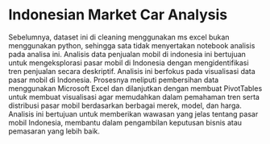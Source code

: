 # Indonesian Market Car Analysis
Sebelumnya, dataset ini di cleaning menggunakan ms excel bukan menggunakan python, sehingga sata tidak menyertakan notebook analisis pada analisa ini. Analisis data penjualan mobil di indonesia ini bertujuan untuk mengeksplorasi pasar mobil di Indonesia dengan mengidentifikasi tren penjualan secara deskriptif. Analisis ini berfokus pada visualisasi data pasar mobil di Indonesia. Prosesnya meliputi pembersihan data menggunakan Microsoft Excel dan dilanjutkan dengan membuat PivotTables untuk membuat visualisasi agar memudahkan dalam pemahaman tren serta distribusi pasar mobil berdasarkan berbagai merek, model, dan harga. Analisis ini bertujuan untuk memberikan wawasan yang jelas tentang pasar mobil Indonesia, membantu dalam pengambilan keputusan bisnis atau pemasaran yang lebih baik.
